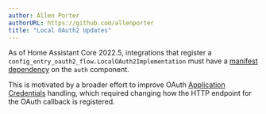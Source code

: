 ```yaml
---
author: Allen Porter
authorURL: https://github.com/allenporter
title: "Local OAuth2 Updates"
---
```


As of Home Assistant Core 2022.5, integrations that register a `config_entry_oauth2_flow.LocalOAuth2Implementation` must have a [manifest dependency](https://developers.home-assistant.io/docs/creating_integration_manifest?_highlight=manifest#dependencies) on the `auth` component.

This is motivated by a broader effort to improve OAuth [Application Credentials](https://github.com/home-assistant/architecture/discussions/692#discussioncomment-2121633) handling, which required changing how the HTTP endpoint for the OAuth callback is registered.
